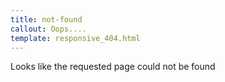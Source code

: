 ```yaml
---
title: not-found
callout: Oops....
template: responsive_404.html
---
```

Looks like the requested page could not be found